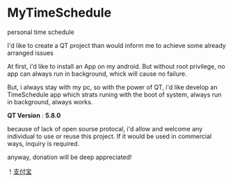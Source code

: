 # MyTimeSchedule
personal time schedule

I'd like to create a QT project than would inform me to achieve some already arranged issues

At first, i'd like to install an App on my android. But without root privilege, no app can always run in background, whick will cause no failure.

But, i always stay with my pc, so with the power of QT, i'd like develop an TimeSchedule app which strats runing with the boot of system, always run in background, always works.

**QT Version** : **5.8.0**


because of lack of open sourse protocal, i'd allow and welcome any individual to use or reuse this project. If it would be used in commercial ways, inquiry is required.

anyway, donation will be deep appreciated!

！[支付宝]()
